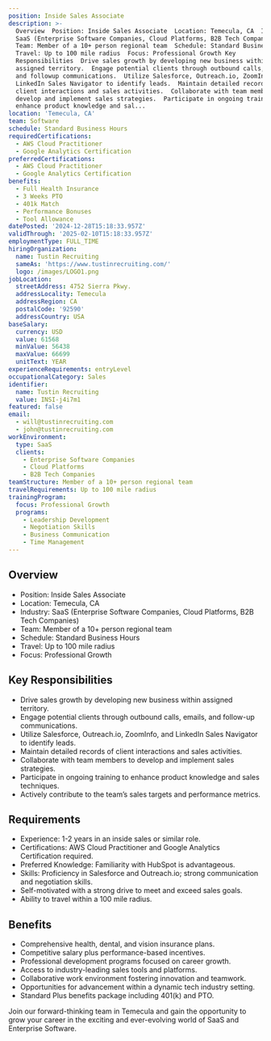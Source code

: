 ```yaml
---
position: Inside Sales Associate
description: >-
  Overview  Position: Inside Sales Associate  Location: Temecula, CA  Industry:
  SaaS (Enterprise Software Companies, Cloud Platforms, B2B Tech Companies) 
  Team: Member of a 10+ person regional team  Schedule: Standard Business Hours 
  Travel: Up to 100 mile radius  Focus: Professional Growth Key
  Responsibilities  Drive sales growth by developing new business within
  assigned territory.  Engage potential clients through outbound calls, emails,
  and followup communications.  Utilize Salesforce, Outreach.io, ZoomInfo, and
  LinkedIn Sales Navigator to identify leads.  Maintain detailed records of
  client interactions and sales activities.  Collaborate with team members to
  develop and implement sales strategies.  Participate in ongoing training to
  enhance product knowledge and sal...
location: 'Temecula, CA'
team: Software
schedule: Standard Business Hours
requiredCertifications:
  - AWS Cloud Practitioner
  - Google Analytics Certification
preferredCertifications:
  - AWS Cloud Practitioner
  - Google Analytics Certification
benefits:
  - Full Health Insurance
  - 3 Weeks PTO
  - 401k Match
  - Performance Bonuses
  - Tool Allowance
datePosted: '2024-12-28T15:18:33.957Z'
validThrough: '2025-02-10T15:18:33.957Z'
employmentType: FULL_TIME
hiringOrganization:
  name: Tustin Recruiting
  sameAs: 'https://www.tustinrecruiting.com/'
  logo: /images/LOGO1.png
jobLocation:
  streetAddress: 4752 Sierra Pkwy.
  addressLocality: Temecula
  addressRegion: CA
  postalCode: '92590'
  addressCountry: USA
baseSalary:
  currency: USD
  value: 61568
  minValue: 56438
  maxValue: 66699
  unitText: YEAR
experienceRequirements: entryLevel
occupationalCategory: Sales
identifier:
  name: Tustin Recruiting
  value: INSI-j4i7m1
featured: false
email:
  - will@tustinrecruiting.com
  - john@tustinrecruiting.com
workEnvironment:
  type: SaaS
  clients:
    - Enterprise Software Companies
    - Cloud Platforms
    - B2B Tech Companies
teamStructure: Member of a 10+ person regional team
travelRequirements: Up to 100 mile radius
trainingProgram:
  focus: Professional Growth
  programs:
    - Leadership Development
    - Negotiation Skills
    - Business Communication
    - Time Management
---
```




## Overview
- Position: Inside Sales Associate
- Location: Temecula, CA
- Industry: SaaS (Enterprise Software Companies, Cloud Platforms, B2B Tech Companies)
- Team: Member of a 10+ person regional team
- Schedule: Standard Business Hours
- Travel: Up to 100 mile radius
- Focus: Professional Growth

## Key Responsibilities
- Drive sales growth by developing new business within assigned territory.
- Engage potential clients through outbound calls, emails, and follow-up communications.
- Utilize Salesforce, Outreach.io, ZoomInfo, and LinkedIn Sales Navigator to identify leads.
- Maintain detailed records of client interactions and sales activities.
- Collaborate with team members to develop and implement sales strategies.
- Participate in ongoing training to enhance product knowledge and sales techniques.
- Actively contribute to the team’s sales targets and performance metrics.

## Requirements
- Experience: 1-2 years in an inside sales or similar role.
- Certifications: AWS Cloud Practitioner and Google Analytics Certification required.
- Preferred Knowledge: Familiarity with HubSpot is advantageous.
- Skills: Proficiency in Salesforce and Outreach.io; strong communication and negotiation skills.
- Self-motivated with a strong drive to meet and exceed sales goals.
- Ability to travel within a 100 mile radius.

## Benefits
- Comprehensive health, dental, and vision insurance plans.
- Competitive salary plus performance-based incentives.
- Professional development programs focused on career growth.
- Access to industry-leading sales tools and platforms.
- Collaborative work environment fostering innovation and teamwork.
- Opportunities for advancement within a dynamic tech industry setting.
- Standard Plus benefits package including 401(k) and PTO.

Join our forward-thinking team in Temecula and gain the opportunity to grow your career in the exciting and ever-evolving world of SaaS and Enterprise Software.

